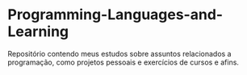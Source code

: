 # Programming-Languages-and-Learning

Repositório contendo meus estudos sobre assuntos relacionados a programação, como projetos pessoais e exercícios de cursos e afins.
